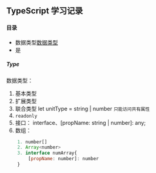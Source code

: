 ## TypeScript 学习记录
#### 目录
- 数据类型[数据类型](#Type)
- 是


##### Type

数据类型：
1. 基本类型
2. 扩展类型
3. 联合类型
    let unitType = string | number 
    `只能访问共有属性`
4. `readonly`
5. 接口： interface、[propName: string | number]: any;
6. 数组：
```javascript
    1. number[]
    2. Array<number>
    3. interface numArray{
        [propName: number]: number
    }
```



